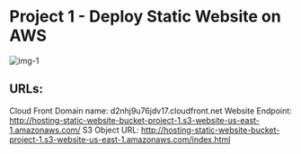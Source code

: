 # Project 1 - Deploy Static Website on AWS 

![img-1](https://github.com/HazemAbdelmagid/AWS-Cloud-DevOps-Nano-Degree-Repo/blob/main/1-%20Deploy%20Static%20Website%20on%20AWS/Deploy%20Static%20Website%20Project%20Diagram.png)

## URLs:
Cloud Front Domain name: d2nhj9u76jdv17.cloudfront.net
Website Endpoint: http://hosting-static-website-bucket-project-1.s3-website-us-east-1.amazonaws.com/
S3 Object URL: http://hosting-static-website-bucket-project-1.s3-website-us-east-1.amazonaws.com/index.html
